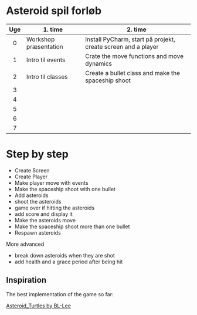 # Asteroid spil forløb


| Uge | 1. time | 2. time |
|:-:|--|--|
| 0 | Workshop præsentation     | Install PyCharm, start på projekt, create screen and a player |
| 1 | Intro til events          | Crate the move functions and move dynamics  |
| 2 | Intro til classes         | Create a bullet class and make the spaceship shoot   |
| 3 |     |    |
| 4 |     |    |
| 5 |     |    |
| 6 |     |    |
| 7 |     |    |

# Step by step

- Create Screen
- Create Player
- Make player move with events
- Make the spaceship shoot with one bullet
- Add asteroids
- shoot the asteroids
- game over if hitting the asteroids
- add score and display it
- Make the asteroids move
- Make the spaceship shoot more than one bullet
- Respawn asteroids

More advanced
- break down asteroids when they are shot
- add health and a grace period after being hit


## Inspiration

The best implementation of the game so far:

[Asteroid_Turtles by BL-Lee](https://github.com/BL-Lee/Asteroid_Turtles/blob/master/Asteroids.py)
